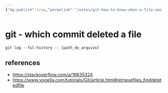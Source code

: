 ```yaml
---
{"dg-publish":true,"permalink":"/notes/git-how-to-know-when-a-file-was-deleted/"}
---
```


# git - which commit deleted a file

```shell
git log --ful-history -- [path_do_arquivo]
```


## references

- <https://stackoverflow.com/a/16635324>
- <https://www.vogella.com/tutorials/Git/article.html#retrievefiles_finddeletedfile>
